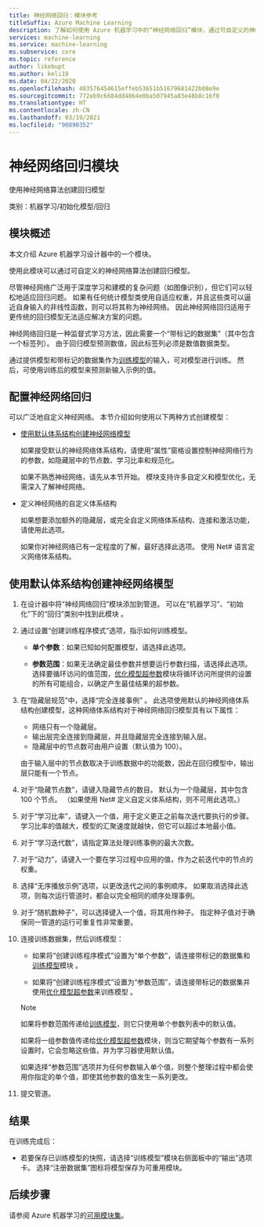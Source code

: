 ```yaml
---
title: 神经网络回归：模块参考
titleSuffix: Azure Machine Learning
description: 了解如何使用 Azure 机器学习中的“神经网络回归”模块，通过可自定义的神经网络算法创建回归模型。
services: machine-learning
ms.service: machine-learning
ms.subservice: core
ms.topic: reference
author: likebupt
ms.author: keli19
ms.date: 04/22/2020
ms.openlocfilehash: 403576454615effeb53651b51679681422b08e9e
ms.sourcegitcommit: 772eb9c6684dd4864e0ba507945a83e48b8c16f0
ms.translationtype: HT
ms.contentlocale: zh-CN
ms.lasthandoff: 03/19/2021
ms.locfileid: "90890352"
---
```

# <a name="neural-network-regression-module"></a>神经网络回归模块

使用神经网络算法创建回归模型  
  
 类别：机器学习/初始化模型/回归
  
## <a name="module-overview"></a>模块概述  

本文介绍 Azure 机器学习设计器中的一个模块。

使用此模块可以通过可自定义的神经网络算法创建回归模型。
  
 尽管神经网络广泛用于深度学习和建模的复杂问题（如图像识别），但它们可以轻松地适应回归问题。 如果有任何统计模型类使用自适应权重，并且这些类可以逼近自身输入的非线性函数，则可以将其称为神经网络。 因此神经网络回归适用于更传统的回归模型无法适应解决方案的问题。
  
 神经网络回归是一种监督式学习方法，因此需要一个“带标记的数据集”（其中包含一个标签列）。 由于回归模型预测数值，因此标签列必须是数值数据类型。  
  
 通过提供模型和带标记的数据集作为[训练模型](./train-model.md)的输入，可对模型进行训练。 然后，可使用训练后的模型来预测新输入示例的值。  
  
## <a name="configure-neural-network-regression"></a>配置神经网络回归 

可以广泛地自定义神经网络。 本节介绍如何使用以下两种方式创建模型：
  
+ [使用默认体系结构创建神经网络模型](#bkmk_DefaultArchitecture)  
  
    如果接受默认的神经网络体系结构，请使用“属性”窗格设置控制神经网络行为的参数，如隐藏层中的节点数、学习比率和规范化。

    如果不熟悉神经网络，请先从本节开始。 模块支持许多自定义和模型优化，无需深入了解神经网络。 

+ 定义神经网络的自定义体系结构 

    如果想要添加额外的隐藏层，或完全自定义网络体系结构、连接和激活功能，请使用此选项。
    
    如果你对神经网络已有一定程度的了解，最好选择此选项。 使用 Net# 语言定义网络体系结构。  

##  <a name="create-a-neural-network-model-using-the-default-architecture"></a><a name="bkmk_DefaultArchitecture"></a>使用默认体系结构创建神经网络模型

1.  在设计器中将“神经网络回归”模块添加到管道。 可以在“机器学习”、“初始化”下的“回归”类别中找到此模块  。 
  
2. 通过设置“创建训练程序模式”选项，指示如何训练模型。  
  
    -   **单个参数**：如果已知如何配置模型，请选择此选项。

    -   **参数范围**：如果无法确定最佳参数并想要运行参数扫描，请选择此选项。 选择要循环访问的值范围，[优化模型超参数](tune-model-hyperparameters.md)模块将循环访问所提供的设置的所有可能组合，以确定产生最佳结果的超参数。   

3.  在“隐藏层规范”中，选择“完全连接事例” 。 此选项使用默认的神经网络体系结构创建模型，这种网络体系结构对于神经网络回归模型具有以下属性：  
  
    + 网络只有一个隐藏层。
    + 输出层完全连接到隐藏层，并且隐藏层完全连接到输入层。
    + 隐藏层中的节点数可由用户设置（默认值为 100）。  
  
    由于输入层中的节点数取决于训练数据中的功能数，因此在回归模型中，输出层只能有一个节点。  
  
4. 对于“隐藏节点数”，请键入隐藏节点的数目。 默认为一个隐藏层，其中包含 100 个节点。 （如果使用 Net# 定义自定义体系结构，则不可用此选项。）
  
5.  对于“学习比率”，请键入一个值，用于定义更正之前每次迭代要执行的步骤。 学习比率的值越大，模型的汇聚速度就越快，但它可以超过本地最小值。

6.  对于“学习迭代数”，请指定算法处理训练事例的最大次数。


8.  对于“动力”，请键入一个要在学习过程中应用的值，作为之前迭代中的节点的权重。

10. 选择“无序播放示例”选项，以更改迭代之间的事例顺序。 如果取消选择此选项，则每次运行管道时，都会以完全相同的顺序处理事例。
  
11. 对于“随机数种子”，可以选择键入一个值，将其用作种子。 指定种子值对于确保同一管道的运行可重复性非常重要。
  
13. 连接训练数据集，然后训练模型：

    + 如果将“创建训练程序模式”设置为“单个参数”，请连接带标记的数据集和[训练模型](train-model.md)模块 。  
  
    + 如果将“创建训练程序模式”设置为“参数范围”，请连接带标记的数据集并使用[优化模型超参数](tune-model-hyperparameters.md)来训练模型 。  
  
    > [!NOTE]
    > 
    > 如果将参数范围传递给[训练模型](train-model.md)，则它只使用单个参数列表中的默认值。  
    > 
    > 如果将一组参数值传递给[优化模型超参数](tune-model-hyperparameters.md)模块，则当它期望每个参数有一系列设置时，它会忽略这些值，并为学习器使用默认值。  
    > 
    > 如果选择“参数范围”选项并为任何参数输入单个值，则整个整理过程中都会使用你指定的单个值，即使其他参数的值发生一系列更改。  
  
   
14. 提交管道。  

## <a name="results"></a>结果

在训练完成后：

- 若要保存已训练模型的快照，请选择“训练模型”模块右侧面板中的“输出”选项卡。 选择“注册数据集”图标将模型保存为可重用模块。

## <a name="next-steps"></a>后续步骤

请参阅 Azure 机器学习的[可用模块集](module-reference.md)。 